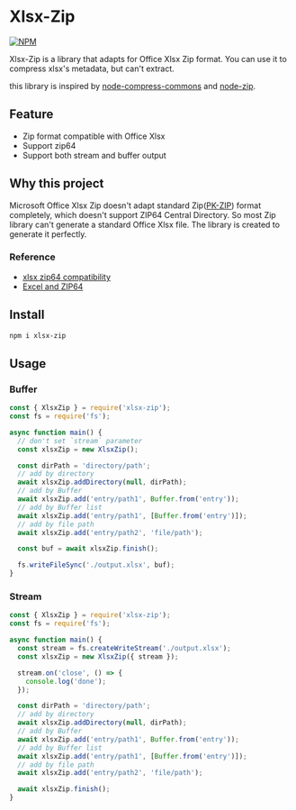 # Xlsx-Zip
[![NPM](https://nodei.co/npm/xlsx-zip.png)](https://nodei.co/npm/xlsx-zip)

Xlsx-Zip is a library that adapts for Office Xlsx Zip format. You can use it to compress xlsx's metadata, but can't extract.

this library is inspired by [node-compress-commons](https://github.com/archiverjs/node-compress-commons) and [node-zip](https://github.com/kyriosli/node-zip).

## Feature
* Zip format compatible with Office Xlsx
* Support zip64
* Support both stream and buffer output

## Why this project
Microsoft Office Xlsx Zip doesn't adapt standard Zip([PK-ZIP](https://pkwaredownloads.blob.core.windows.net/pkware-general/Documentation/APPNOTE-6.3.0.TXT)) format completely, which doesn't support ZIP64 Central Directory. So most Zip library can't generate a standard Office Xlsx file. The library is created to generate it perfectly.

### Reference
* [xlsx zip64 compatibility](https://issues.apache.org/jira/browse/COMPRESS-474)
* [Excel and ZIP64](https://rzymek.github.io/post/excel-zip64/)

## Install
```sh
npm i xlsx-zip
```

## Usage

### Buffer
```javascript
const { XlsxZip } = require('xlsx-zip');
const fs = require('fs');

async function main() {
  // don't set `stream` parameter
  const xlsxZip = new XlsxZip();

  const dirPath = 'directory/path';
  // add by directory
  await xlsxZip.addDirectory(null, dirPath);
  // add by Buffer
  await xlsxZip.add('entry/path1', Buffer.from('entry'));
  // add by Buffer list
  await xlsxZip.add('entry/path1', [Buffer.from('entry')]);
  // add by file path
  await xlsxZip.add('entry/path2', 'file/path');

  const buf = await xlsxZip.finish();

  fs.writeFileSync('./output.xlsx', buf);
}
```

### Stream
```javascript
const { XlsxZip } = require('xlsx-zip');
const fs = require('fs');

async function main() {
  const stream = fs.createWriteStream('./output.xlsx');
  const xlsxZip = new XlsxZip({ stream });

  stream.on('close', () => {
    console.log('done');
  });

  const dirPath = 'directory/path';
  // add by directory
  await xlsxZip.addDirectory(null, dirPath);
  // add by Buffer
  await xlsxZip.add('entry/path1', Buffer.from('entry'));
  // add by Buffer list
  await xlsxZip.add('entry/path1', [Buffer.from('entry')]);
  // add by file path
  await xlsxZip.add('entry/path2', 'file/path');

  await xlsxZip.finish();
}
```